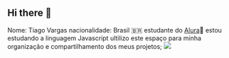 ## Hi there 👋
Nome: Tiago Vargas
nacionalidade: Brasil 🇧🇷
estudante do [Alura](www.alura.com.br)📘 
estou estudando a linguagem Javascript
ultilizo este espaço para minha organização e compartilhamento dos meus projetos;
![](https://www.google.com/url?sa=i&url=https%3A%2F%2Ftenor.com%2Fsearch%2Fpikachu-gifs&psig=AOvVaw23pwsAnwr-3C1Rb9EuyQtA&ust=1728752977585000&source=images&cd=vfe&opi=89978449&ved=0CBMQjRxqFwoTCMial-vohokDFQAAAAAdAAAAABAE)
